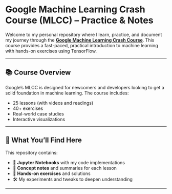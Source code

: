 # Google Machine Learning Crash Course (MLCC) – Practice & Notes

Welcome to my personal repository where I learn, practice, and document my journey through the **[Google Machine Learning Crash Course](https://developers.google.com/machine-learning/crash-course)**. This course provides a fast-paced, practical introduction to machine learning with hands-on exercises using TensorFlow.

---

## 📚 Course Overview

Google’s MLCC is designed for newcomers and developers looking to get a solid foundation in machine learning. The course includes:

- 25 lessons (with videos and readings)
- 40+ exercises
- Real-world case studies
- Interactive visualizations

---

## 🚀 What You’ll Find Here

This repository contains:

- 📓 **Jupyter Notebooks** with my code implementations
- 🧠 **Concept notes** and summaries for each lesson
- 🧪 **Hands-on exercises** and solutions
- 🛠️ My experiments and tweaks to deepen understanding

---

